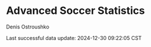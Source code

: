 # Advanced Soccer Statistics
Denis Ostroushko

<!-- gfm -->

Last successful data update: 2024-12-30 09:22:05 CST
